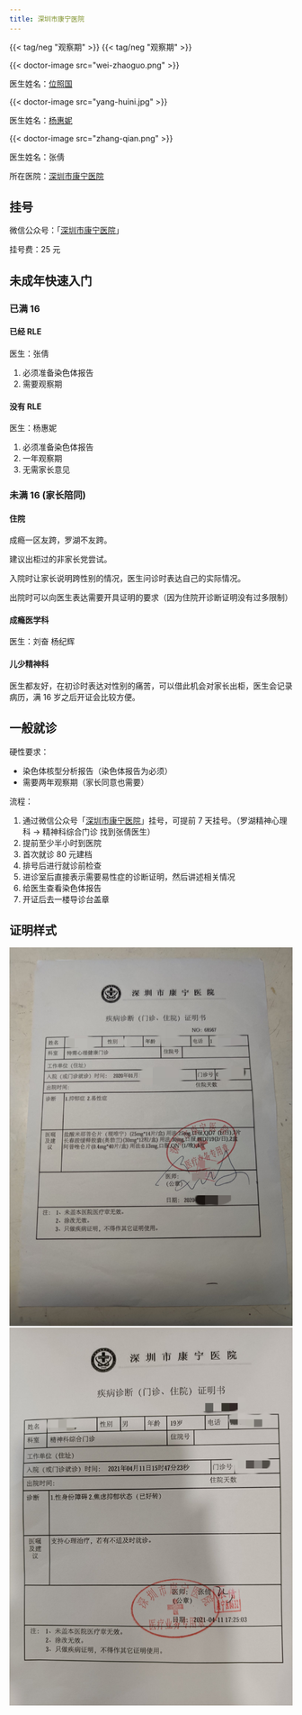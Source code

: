 ```yaml
---
title: 深圳市康宁医院
---
```


{{< tag/neg "观察期" >}} {{< tag/neg "观察期" >}}

{{< doctor-image src="wei-zhaoguo.png" >}}

医生姓名：[位照国](https://www.haodf.com/doctor/697566086.html)

{{< doctor-image src="yang-huini.jpg" >}}

医生姓名：[杨惠妮](https://www.haodf.com/doctor/6964354469.html)

{{< doctor-image src="zhang-qian.png" >}}

医生姓名：张倩

所在医院：[深圳市康宁医院](https://amap.com/place/B02F37VEIG)

## 挂号

微信公众号：「[深圳市康宁医院](weixin://SZ-KNYY)」

挂号费：25 元

## 未成年快速入门

### 已满 16

#### 已经 RLE

医生：张倩

1. 必须准备染色体报告
1. 需要观察期

#### 没有 RLE

医生：杨惠妮

1. 必须准备染色体报告
1. 一年观察期
1. 无需家长意见

### 未满 16 (家长陪同)

#### 住院

成瘾一区友跨，罗湖不友跨。

建议出柜过的非家长党尝试。

入院时让家长说明跨性别的情况，医生问诊时表达自己的实际情况。

出院时可以向医生表达需要开具证明的要求（因为住院开诊断证明没有过多限制）

#### 成瘾医学科

医生：刘奋 杨纪辉

#### 儿少精神科

医生都友好，在初诊时表达对性别的痛苦，可以借此机会对家长出柜，医生会记录病历，满 16 岁之后开证会比较方便。

## 一般就诊

硬性要求：

- 染色体核型分析报告（染色体报告为必须）
- 需要两年观察期（家长同意也需要）

流程：

1. 通过微信公众号「[深圳市康宁医院](weixin://SZ-KNYY)」挂号，可提前 7 天挂号。（罗湖精神心理科 -> 精神科综合门诊 找到张倩医生）
1. 提前至少半小时到医院
1. 首次就诊 80 元建档
1. 排号后进行就诊前检查
1. 进诊室后直接表示需要易性症的诊断证明，然后讲述相关情况
1. 给医生查看染色体报告
1. 开证后去一楼导诊台盖章

## 证明样式

![Proof (1/2)](proof-1.jpg)
![Proof (2/2)](proof-2.jpg)
